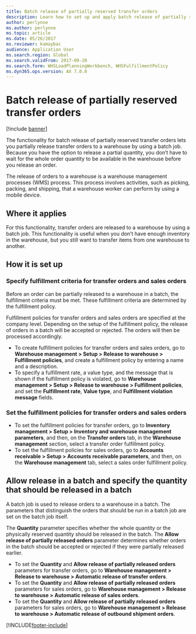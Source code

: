 ```yaml
---
title: Batch release of partially reserved transfer orders
description: Learn how to set up and apply batch release of partially reserved transfer orders from a mobile device with an outline on where batch releases apply.
author: perlynne
ms.author: perlynne
ms.topic: article
ms.date: 05/26/2017
ms.reviewer: kamaybac
audience: Application User
ms.search.region: Global
ms.search.validFrom: 2017-09-20
ms.search.form: WHSLoadPlanningWorkbench, WHSFulfillmentPolicy
ms.dyn365.ops.version: AX 7.0.0
---
```


# Batch release of partially reserved transfer orders

[!include [banner](../includes/banner.md)]

The functionality for batch release of partially reserved transfer orders lets
you partially release transfer orders to a warehouse by using a batch job.
Because you have the option to release a partial quantity, you don’t have to
wait for the whole order quantity to be available in the warehouse before you
release an order.

The release of orders to a warehouse is a warehouse management processes (WMS)
process. This process involves activities, such as picking, packing, and
shipping, that a warehouse worker can perform by using a mobile device.

## Where it applies

For this functionality, transfer orders are released to a warehouse by using a
batch job. This functionality is useful when you don’t have enough inventory in
the warehouse, but you still want to transfer items from one warehouse to
another.

## How it is set up

### Specify fulfillment criteria for transfer orders and sales orders

Before an order can be partially released to a warehouse in a batch, the
fulfillment criteria must be met. These fulfillment criteria are determined by
the fulfillment policy.

Fulfillment policies for transfer orders and sales orders are specified at the
company level. Depending on the setup of the fulfillment policy, the release of
orders in a batch will be accepted or rejected. The orders will then be
processed accordingly.

- To create fulfillment policies for transfer orders and sales orders, go to **Warehouse management \> Setup \> Release to warehouse \> Fulfillment policies**, and create a fulfillment policy by entering a name and a description.
- To specify a fulfillment rate, a value type, and the message that is shown if the fulfillment policy is violated, go to **Warehouse management \> Setup \> Release to warehouse \> Fulfillment policies**, and set the **Fulfillment rate**, **Value type**, and **Fulfillment violation message** fields.

### Set the fulfillment policies for transfer orders and sales orders

- To set the fulfillment policies for transfer orders, go to **Inventory management \> Setup \> Inventory and warehouse management parameters**, and then, on the **Transfer orders** tab, in the **Warehouse management** section, select a transfer order fulfillment policy.
- To set the fulfillment policies for sales orders, go to **Accounts receivable \> Setup \> Accounts receivable parameters**, and then, on the **Warehouse management** tab, select a sales order fulfillment policy.

## Allow release in a batch and specify the quantity that should be released in a batch

A batch job is used to release orders to a warehouse in a batch. The parameters that distinguish the orders that should be run in a batch job are set on the batch job itself.

The **Quantity** parameter specifies whether the whole quantity or the physically reserved quantity should be released in the batch. The **Allow release of partially released orders** parameter determines whether orders in the batch should be accepted or rejected if they were partially released earlier.

- To set the **Quantity** and **Allow release of partially released orders** parameters for transfer orders, go to **Warehouse management \> Release to warehouse \> Automatic release of transfer orders**.
- To set the **Quantity** and **Allow release of partially released orders** parameters for sales orders, go to **Warehouse management \> Release to warehouse \> Automatic release of sales orders**.
- To set the **Quantity** and **Allow release of partially released orders** parameters for sales orders, go to **Warehouse management \> Release to warehouse \> Automatic release of outbound shipment orders**.


[!INCLUDE[footer-include](../../includes/footer-banner.md)]
